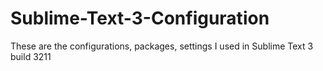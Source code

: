# Sublime-Text-3-Configuration
These are the configurations, packages, settings I used in Sublime Text 3 build 3211
